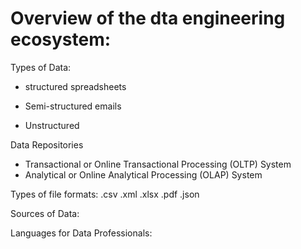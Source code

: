 # Overview of the dta engineering ecosystem:

Types of Data:
- structured
  spreadsheets
  
- Semi-structured
  emails
  
- Unstructured

Data Repositories
- Transactional or Online Transactional Processing (OLTP) System
- Analytical or Online Analytical Processing (OLAP) System

Types of file formats:
.csv
.xml
.xlsx
.pdf
.json

Sources of Data:


Languages for Data Professionals:


